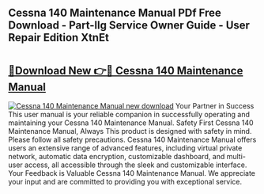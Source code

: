 ## Cessna 140 Maintenance Manual PDf Free Download - Part-llg Service Owner Guide - User Repair Edition XtnEt

# <h2><a href="http://bc64034.oget.top/?id=Cessna+140+Maintenance+Manual">🔗Download New 👉🔴 Cessna 140 Maintenance Manual</a></h2>

[![Cessna 140 Maintenance Manual new download](https://i.imgur.com/5g1atiW.png)](http://bc64034.oget.top/?id=Cessna+140+Maintenance+Manual)
Your Partner in Success This user manual is your reliable companion in successfully operating and maintaining your Cessna 140 Maintenance Manual. Safety First Cessna 140 Maintenance Manual, Always This product is designed with safety in mind. Please follow all safety precautions. Cessna 140 Maintenance Manual offers users an extensive range of advanced features, including virtual private network, automatic data encryption, customizable dashboard, and multi-user access, all accessible through the sleek and customizable interface. Your Feedback is Valuable Cessna 140 Maintenance Manual. We appreciate your input and are committed to providing you with exceptional service.
